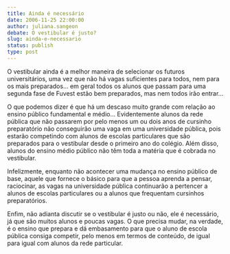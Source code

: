 ```yaml
---
title: Ainda é necessário
date: 2006-11-25 22:00:00
author: juliana.sangeon
debate: O vestibular é justo?
slug: ainda-e-necessario
status: publish 
type: post
---
```


O vestibular ainda é a melhor maneira de selecionar os futuros universitários, uma vez que não há vagas suficientes para todos, nem para os mais preparados... em geral todos os alunos que passam para uma segunda fase de Fuvest estão bem preparados, mas nem todos irão entrar...  

O que podemos dizer é que há um descaso muito grande com relação ao ensino público fundamental e médio... Evidentemente alunos da rede pública que não passarem por pelo menos um ou dois anos de cursinho preparatório não conseguirão uma vaga em uma universidade pública, pois estarão competindo com alunos de escolas particulares que são preparados para o vestibular desde o primeiro ano do colégio. Além disso, alunos do ensino médio público não têm toda a matéria que é cobrada no vestibular.   

Infelizmente, enquanto não acontecer uma mudança no ensino público de base, aquele que fornece o básico para que a pessoa aprenda a pensar, raciocinar, as vagas na universidade pública continuarão a pertencer a alunos de escolas particulares ou a alunos que frequentam cursinhos preparatórios.  

Enfim, não adianta discutir se o vestibular é justo ou não, ele é necessário, já que são muitos alunos e poucas vagas. O que precisa mudar, na verdade, é o ensino que prepara e dá embasamento para que o aluno de escola pública consiga competir, pelo menos em termos de conteúdo, de igual para igual com alunos da rede particular.
